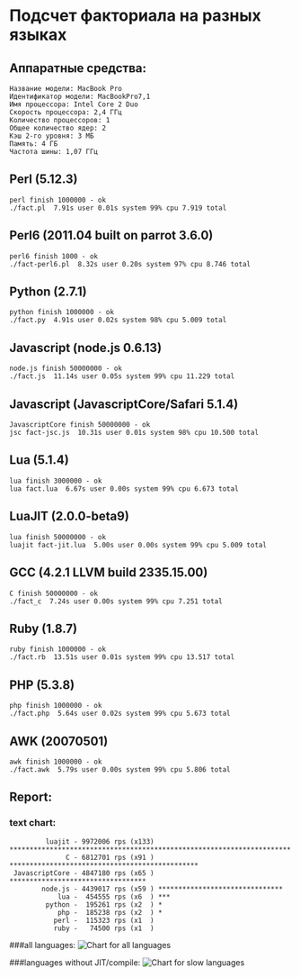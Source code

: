 Подсчет факториала на разных языках
===================================

Аппаратные средства:
--------------------

    Название модели: MacBook Pro
    Идентификатор модели: MacBookPro7,1
    Имя процессора: Intel Core 2 Duo
    Скорость процессора: 2,4 ГГц
    Количество процессоров: 1
    Общее количество ядер: 2
    Кэш 2-го уровня: 3 МБ
    Память: 4 ГБ
    Частота шины: 1,07 ГГц

Perl (5.12.3)
--------------

    perl finish 1000000 - ok
    ./fact.pl  7.91s user 0.01s system 99% cpu 7.919 total

Perl6 (2011.04 built on parrot 3.6.0)
-------------------------------------

    perl6 finish 1000 - ok
    ./fact-perl6.pl  8.32s user 0.20s system 97% cpu 8.746 total

Python (2.7.1)
--------------

    python finish 1000000 - ok
    ./fact.py  4.91s user 0.02s system 98% cpu 5.009 total

Javascript (node.js 0.6.13)
---------------------------

    node.js finish 50000000 - ok
    ./fact.js  11.14s user 0.05s system 99% cpu 11.229 total

Javascript (JavascriptCore/Safari 5.1.4)
---------------------------

    JavascriptCore finish 50000000 - ok
    jsc fact-jsc.js  10.31s user 0.01s system 98% cpu 10.500 total

Lua (5.1.4)
-----------

    lua finish 3000000 - ok
    lua fact.lua  6.67s user 0.00s system 99% cpu 6.673 total

LuaJIT (2.0.0-beta9)
--------------------

    lua finish 50000000 - ok
    luajit fact-jit.lua  5.00s user 0.00s system 99% cpu 5.009 total

GCC (4.2.1 LLVM build 2335.15.00)
---------------------------------

    C finish 50000000 - ok
    ./fact_c  7.24s user 0.00s system 99% cpu 7.251 total

Ruby (1.8.7)
------------

    ruby finish 1000000 - ok
    ./fact.rb  13.51s user 0.01s system 99% cpu 13.517 total

PHP (5.3.8)
-----------

    php finish 1000000 - ok
    ./fact.php  5.64s user 0.02s system 99% cpu 5.673 total

AWK (20070501)
--------------

    awk finish 1000000 - ok
    ./fact.awk  5.79s user 0.00s system 99% cpu 5.806 total

Report:
-------

### text chart:
             luajit - 9972006 rps (x133) **********************************************************************
                  C - 6812701 rps (x91 ) ***********************************************
     JavascriptCore - 4847180 rps (x65 ) **********************************
            node.js - 4439017 rps (x59 ) *******************************
                lua -  454555 rps (x6  ) ***
             python -  195261 rps (x2  ) *
                php -  185238 rps (x2  ) *
               perl -  115323 rps (x1  )
               ruby -   74500 rps (x1  )

###all languages:
![Chart for all languages](https://chart.googleapis.com/chart?cht=bhs&chs=800x200&chd=t%3A9972006%2C6812701%2C4847180%2C4439017%2C454555%2C195261%2C185238%2C115323%2C74500&chco=4d89f9&chbh=15&chds=0,9972006.58311987&chxt=x,y,r&chxl=1%3A%7Cruby%7Cperl%7Cphp%7Cpython%7Clua%7Cnode.js%7CJavascriptCore%7CC%7Cluajit%7C2%3A%7C74500%20rps%7C115323%20rps%7C185238%20rps%7C195261%20rps%7C454555%20rps%7C4439017%20rps%7C4847180%20rps%7C6812701%20rps%7C9972006%20rps%7C0%3A%7C0%20%25%7C10%20%25%7C20%20%25%7C30%20%25%7C40%20%25%7C50%20%25%7C60%20%25%7C70%20%25%7C80%20%25%7C90%20%25%7C100%20%25)

###languages without JIT/compile:
![Chart for slow languages](https://chart.googleapis.com/chart?cht=bhs&chs=800x130&chd=t%3A454555%2C195261%2C185238%2C115323%2C74500&chco=4d89f9&chbh=15&chds=0,454555.854232423&chxt=x,y,r&chxl=1%3A%7Cruby%7Cperl%7Cphp%7Cpython%7Clua%7C2%3A%7C74500%20rps%7C115323%20rps%7C185238%20rps%7C195261%20rps%7C454555%20rps%7C0%3A%7C0%20%25%7C10%20%25%7C20%20%25%7C30%20%25%7C40%20%25%7C50%20%25%7C60%20%25%7C70%20%25%7C80%20%25%7C90%20%25%7C100%20%25)